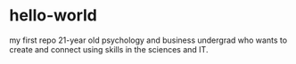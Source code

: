 # hello-world
my first repo
21-year old psychology and business undergrad who wants to create and connect using skills in the sciences and IT.

